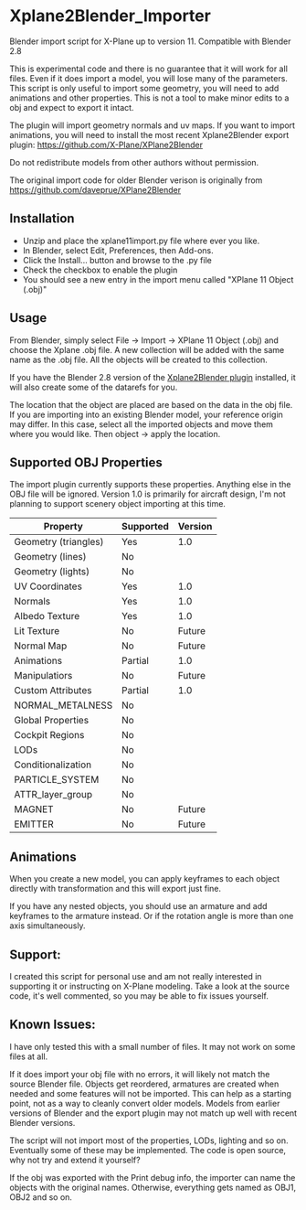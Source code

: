 # Xplane2Blender_Importer
Blender import script for X-Plane up to version 11. Compatible with Blender 2.8

This is experimental code and there is no guarantee that it will work for all files. Even if it does import a model, you will lose many of the parameters. This script is only useful to import some geometry, you will need to add animations and other properties. This is not a tool to make minor edits to a obj and expect to export it intact.

The plugin will import geometry normals and uv maps. If you want to import animations, you will need to install the most recent Xplane2Blender export plugin: https://github.com/X-Plane/XPlane2Blender

Do not redistribute models from other authors without permission. 

The original import code for older Blender verison is originally from https://github.com/daveprue/XPlane2Blender 

## Installation
* Unzip and place the xplane11import.py file where ever you like. 
* In Blender, select Edit, Preferences, then Add-ons.
* Click the Install... button and browse to the .py file
* Check the checkbox to enable the plugin
* You should see a new entry in the import menu called "XPlane 11 Object (.obj)"

## Usage
From Blender, simply select File -> Import -> XPlane 11 Object (.obj) and choose the Xplane .obj file. A new collection will be added with the same name as the .obj file. All the objects will be created to this collection.

If you have the Blender 2.8 version of the [Xplane2Blender plugin](https://github.com/X-Plane/XPlane2Blender/releases) installed, it will also create some of the datarefs for you.

The location that the object are placed are based on the data in the obj file. If you are importing into an existing Blender model, your reference origin may differ. In this case, select all the imported objects and move them where you would like. Then object -> apply the location.

## Supported OBJ Properties
The import plugin currently supports these properties. Anything else in the OBJ file will be ignored.
Version 1.0 is primarily for aircraft design, I'm not planning to support scenery object importing at this time.

| Property | Supported | Version |
| ---- | --- | --- |
| Geometry (triangles) | Yes | 1.0 |
| Geometry (lines) | No |  |
| Geometry (lights) | No |  |
| UV Coordinates | Yes | 1.0 |
| Normals | Yes | 1.0 |
| Albedo Texture | Yes | 1.0 |
| Lit Texture | No | Future |
| Normal Map | No | Future |
| Animations | Partial | 1.0 |
| Manipulatiors | No | Future |
| Custom Attributes | Partial | 1.0 |
| NORMAL_METALNESS | No |  |
| Global Properties | No |  |
| Cockpit Regions | No |  |
| LODs | No |  |
| Conditionalization | No |  |
| PARTICLE_SYSTEM | No |  |
| ATTR_layer_group | No |  |
| MAGNET  | No | Future |
| EMITTER | No | Future |


## Animations
When you create a new model, you can apply keyframes to each object directly with transformation and this will export just fine. 

If you have any nested objects, you should use an armature and add keyframes to the armature instead. Or if the rotation angle is more than one axis simultaneously. 

## Support:
I created this script for personal use and am not really interested in supporting it or instructing on X-Plane modeling. Take a look at the source code, it's well commented, so you may be able to fix issues yourself.

## Known Issues:
I have only tested this with a small number of files. It may not work on some files at all. 

If it does import your obj file with no errors, it will likely not match the source Blender file. Objects get reordered, armatures are created when needed and some features will not be imported. This can help as a starting point, not as a way to cleanly convert older models. Models from earlier versions of Blender and the export plugin may not match up well with recent Blender versions.

The script will not import most of the properties, LODs, lighting and so on. Eventually some of these may be implemented. The code is open source, why not try and extend it yourself?

If the obj was exported with the Print debug info, the importer can name the objects with the original names. Otherwise, everything gets named as OBJ1, OBJ2 and so on. 
